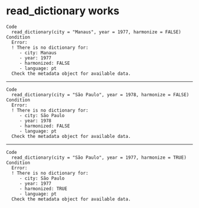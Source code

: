 # read_dictionary works

    Code
      read_dictionary(city = "Manaus", year = 1977, harmonize = FALSE)
    Condition
      Error:
      ! There is no dictionary for:
         - city: Manaus
         - year: 1977
         - harmonized: FALSE
         - language: pt
      Check the metadata object for available data.

---

    Code
      read_dictionary(city = "São Paulo", year = 1978, harmonize = FALSE)
    Condition
      Error:
      ! There is no dictionary for:
         - city: São Paulo
         - year: 1978
         - harmonized: FALSE
         - language: pt
      Check the metadata object for available data.

---

    Code
      read_dictionary(city = "São Paulo", year = 1977, harmonize = TRUE)
    Condition
      Error:
      ! There is no dictionary for:
         - city: São Paulo
         - year: 1977
         - harmonized: TRUE
         - language: pt
      Check the metadata object for available data.

